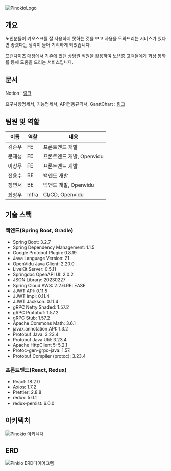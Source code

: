 ![PinokioLogo](https://github.com/user-attachments/assets/521896e7-2afa-4da6-a5df-dfe230f48df1)

## 개요

노인분들이 키오스크를 잘 사용하지 못하는 것을 보고 사용을 도와드리는 서비스가 있다면 좋겠다는 생각이 들어 기획하게 되었습니다.

프랜차이즈 매장에서 기존에 있던 상담원 직원을 활용하여 노년층 고객들에게 화상 통화를 통해 도움을 드리는 서비스입니다.

## 문서

Notion : [링크](https://fluffy-smell-11f.notion.site/SSAFY-PJT-5cf6c9977a6c460a98d2f81f9ae9db14)

요구사항명세서, 기능명세서, API연동규격서, GanttChart : [링크](https://docs.google.com/spreadsheets/d/16FjF0Qtb4-MWAu4Q0hWI4wvSguh9GAdlqrgbwzFRMfc/edit?gid=9229699#gid=9229699)

## 팀원 및 역할

| 이름   | 역할  | 내용                      |
| ------ | ----- | ------------------------- |
| 김준우 | FE    | 프론트엔드 개발           |
| 문재성 | FE    | 프론트엔드 개발, Openvidu |
| 이상무 | FE    | 프론트엔드 개발           |
| 전용수 | BE    | 백엔드 개발               |
| 정연서 | BE    | 백앤드 개발, Openvidu     |
| 최장우 | Infra | CI/CD, Openvidu           |

## 기술 스택

### 백엔드(Spring Boot, Gradle)

- Spring Boot: 3.2.7
- Spring Dependency Management: 1.1.5
- Google Protobuf Plugin: 0.8.19
- Java Language Version: 21
- OpenVidu Java Client: 2.20.0
- LiveKit Server: 0.5.11
- Springdoc OpenAPI UI: 2.0.2
- JSON Library: 20230227
- Spring Cloud AWS: 2.2.6.RELEASE
- JJWT API: 0.11.5
- JJWT Impl: 0.11.4
- JJWT Jackson: 0.11.4
- gRPC Netty Shaded: 1.57.2
- gRPC Protobuf: 1.57.2
- gRPC Stub: 1.57.2
- Apache Commons Math: 3.6.1
- javax.annotation API: 1.3.2
- Protobuf Java: 3.23.4
- Protobuf Java Util: 3.23.4
- Apache HttpClient 5: 5.2.1
- Protoc-gen-grpc-java: 1.57.
- Protobuf Compiler (protoc): 3.23.4

### 프론트엔드(React, Redux)

- React: 18.2.0
- Axios: 1.7.2
- Prettier: 2.8.8
- redux: 5.0.1
- redux-persist: 6.0.0

## 아키텍처
![Pinokio 아키텍처](https://github.com/user-attachments/assets/3c7325fa-b644-4702-adc9-2c787c18b5ce)

## ERD

![Pinkio ERD다이어그램](https://github.com/user-attachments/assets/ac73acdc-8e1d-40ef-91b6-cc74ee9a9e83)
